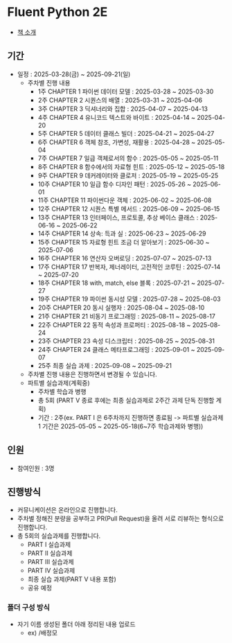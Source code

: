 # Fluent Python 2E

- [책 소개](https://www.yes24.com/product/goods/139709711)

## 기간

- 일정 : 2025-03-28(금) ~ 2025-09-21(일)
  - 주차별 진행 내용
    - 1주  CHAPTER 1 파이썬 데이터 모델 : 2025-03-28 ~ 2025-03-30
    - 2주  CHAPTER 2 시퀀스의 배열 : 2025-03-31 ~ 2025-04-06
    - 3주  CHAPTER 3 딕셔너리와 집합 : 2025-04-07 ~ 2025-04-13
    - 4주  CHAPTER 4 유니코드 텍스트와 바이트 : 2025-04-14 ~ 2025-04-20
    - 5주  CHAPTER 5 데이터 클래스 빌더 : 2025-04-21 ~ 2025-04-27
    - 6주  CHAPTER 6 객체 참조, 가변성, 재활용 :  2025-04-28 ~ 2025-05-04
    - 7주  CHAPTER 7 일급 객체로서의 함수 : 2025-05-05 ~ 2025-05-11
    - 8주  CHAPTER 8 함수에서의 자료형 힌트 : 2025-05-12 ~ 2025-05-18
    - 9주  CHAPTER 9 데커레이터와 클로저 : 2025-05-19 ~ 2025-05-25
    - 10주  CHAPTER 10 일급 함수 디자인 패턴 : 2025-05-26 ~ 2025-06-01
    - 11주 CHAPTER 11 파이썬다운 객체 : 2025-06-02 ~ 2025-06-08
    - 12주 CHAPTER 12 시퀀스 특별 메서드 : 2025-06-09 ~ 2025-06-15
    - 13주 CHAPTER 13 인터페이스, 프로토콜, 추상 베이스 클래스 : 2025-06-16 ~ 2025-06-22
    - 14주 CHAPTER 14 상속: 득과 실 : 2025-06-23 ~ 2025-06-29
    - 15주 CHAPTER 15 자료형 힌트 조금 더 알아보기 : 2025-06-30 ~ 2025-07-06
    - 16주 CHAPTER 16 연산자 오버로딩 : 2025-07-07 ~ 2025-07-13
    - 17주 CHAPTER 17 반복자, 제너레이터, 고전적인 코루틴 : 2025-07-14 ~ 2025-07-20
    - 18주 CHAPTER 18 with, match, else 블록 : 2025-07-21 ~ 2025-07-27
    - 19주 CHAPTER 19 파이썬 동시성 모델 : 2025-07-28 ~ 2025-08-03
    - 20주 CHAPTER 20 동시 실행자 : 2025-08-04 ~ 2025-08-10
    - 21주 CHAPTER 21 비동기 프로그래밍 : 2025-08-11 ~ 2025-08-17
    - 22주 CHAPTER 22 동적 속성과 프로퍼티 : 2025-08-18 ~ 2025-08-24
    - 23주 CHAPTER 23 속성 디스크립터 : 2025-08-25 ~ 2025-08-31
    - 24주 CHAPTER 24 클래스 메타프로그래밍 : 2025-09-01 ~ 2025-09-07
    - 25주 최종 실습 과제 :  2025-09-08 ~ 2025-09-21
  - 주차별 진행 내용은 진행하면서 변경될 수 있습니다.
  - 파트별 실습과제(계획중) 
    - 주차별 학습과 병행
    - 총 5회 (PART V 종료 후에는 최종 실습과제로 2주간 과제 단독 진행할 계획)
    - 기간 : 2주(ex. PART I 은 6주차까지 진행하면 종료됨 -> 파트별 실습과제 1 기간은 2025-05-05 ~ 2025-05-18(6~7주 학습과제와 병행)) 

## 인원

- 참여인원 : 3명

## 진행방식

- 커뮤니케이션은 온라인으로 진행합니다.
- 주차별 정해진 분량을 공부하고 PR(Pull Request)을 올려 서로 리뷰하는 형식으로 진행합니다.
- 총 5회의 실습과제를 진행합니다.
  - PART I   실습과제
  - PART II  실습과제
  - PART III 실습과제
  - PART IV  실습과제
  - 최종 실습 과제(PART V 내용 포함)
  - 공유 예정

### 폴더 구성 방식

- 자기 이름 생성된 폴더 아래 정리된 내용 업로드
  - ex) /배정모

